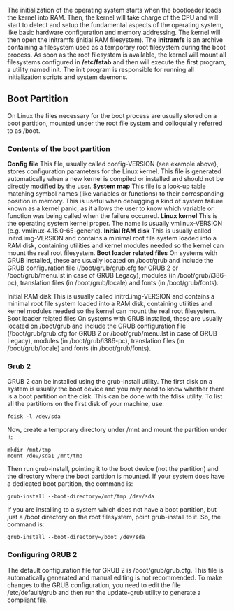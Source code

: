 The initialization of the operating system starts when the bootloader loads the kernel into RAM.
Then, the kernel will take charge of the CPU and will start to detect and setup the fundamental
aspects of the operating system, like basic hardware configuration and memory addressing.
The kernel will then open the initramfs (initial RAM filesystem). The **initramfs** is an archive
containing a filesystem used as a temporary root filesystem during the boot process.
As soon as the root filesystem is available, the kernel will mount all filesystems configured in
**/etc/fstab** and then will execute the first program, a utility named init. The init program is
responsible for running all initialization scripts and system daemons.

## Boot Partition
On Linux the files necessary for the boot process are usually stored on a boot partition, mounted
under the root file system and colloquially referred to as /boot.

### Contents of the boot partition

**Config file**
This file, usually called config-VERSION (see example above), stores configuration parameters
for the Linux kernel. This file is generated automatically when a new kernel is compiled or
installed and should not be directly modified by the user.
**System map**
This file is a look-up table matching symbol names (like variables or functions) to their
corresponding position in memory. This is useful when debugging a kind of system failure
known as a kernel panic, as it allows the user to know which variable or function was being
called when the failure occurred.
**Linux kernel**
This is the operating system kernel proper. The name is usually vmlinux-VERSION (e.g.
vmlinux-4.15.0-65-generic).
**Initial RAM disk**
This is usually called initrd.img-VERSION and contains a minimal root file system loaded
into a RAM disk, containing utilities and kernel modules needed so the kernel can mount the
real root filesystem.
**Boot loader related files**
On systems with GRUB installed, these are usually located on /boot/grub and include the
GRUB configuration file (/boot/grub/grub.cfg for GRUB 2 or /boot/grub/menu.lst in case
of GRUB Legacy), modules (in /boot/grub/i386-pc), translation files (in
/boot/grub/locale) and fonts (in /boot/grub/fonts).

Initial RAM disk
This is usually called initrd.img-VERSION and contains a minimal root file system loaded
into a RAM disk, containing utilities and kernel modules needed so the kernel can mount the
real root filesystem.
Boot loader related files
On systems with GRUB installed, these are usually located on /boot/grub and include the
GRUB configuration file (/boot/grub/grub.cfg for GRUB 2 or /boot/grub/menu.lst in case
of GRUB Legacy), modules (in /boot/grub/i386-pc), translation files (in
/boot/grub/locale) and fonts (in /boot/grub/fonts).

### Grub 2

GRUB 2 can be installed using the grub-install utility.
The first disk on a system is usually the boot device and you may need to know whether there is a
boot partition on the disk. This can be done with the fdisk utility. To list all the partitions on the
first disk of your machine, use:

```
fdisk -l /dev/sda
```

Now, create a temporary directory under /mnt and mount the partition under it:

```
mkdir /mnt/tmp
mount /dev/sda1 /mnt/tmp
```

Then run grub-install, pointing it to the boot device (not the partition) and the directory where
the boot partition is mounted. If your system does have a dedicated boot partition, the command
is:

```
grub-install --boot-directory=/mnt/tmp /dev/sda
```

If you are installing to a system which does not have a boot partition, but just a /boot directory
on the root filesystem, point grub-install to it. So, the command is:

```
grub-install --boot-directory=/boot /dev/sda
```

### Configuring GRUB 2

The default configuration file for GRUB 2 is /boot/grub/grub.cfg. This file is automatically
generated and manual editing is not recommended. To make changes to the GRUB configuration,
you need to edit the file /etc/default/grub and then run the update-grub utility to generate a
compliant file.